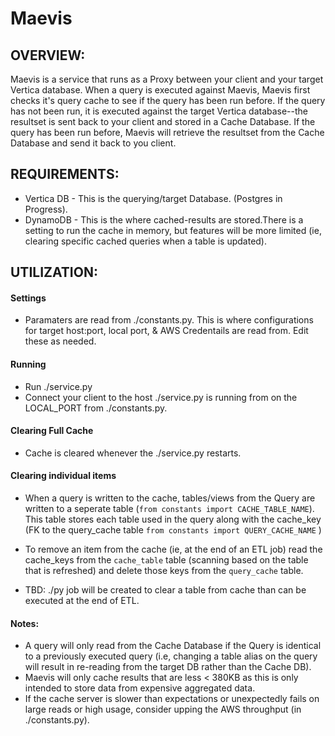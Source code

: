 # Maevis

## OVERVIEW:
  Maevis is a service that runs as a Proxy between your client and your target Vertica database. When a query is executed against Maevis, Maevis first checks it's query cache to see if the query has been run before. 
  If the query has not been run, it is executed against the target Vertica database--the resultset is sent back to your client and stored in a Cache Database.
  If the query has been run before, Maevis will retrieve the resultset from the Cache Database and send it back to you client.

## REQUIREMENTS:
* Vertica DB - This is the querying/target Database. (Postgres in Progress).
* DynamoDB - This is the where cached-results are stored.There is a setting to run the cache in memory, but features will be more limited (ie, clearing specific cached queries when a table is updated).


## UTILIZATION:

#### Settings
* Paramaters are read from ./constants.py. This is where configurations for target host:port, local port, & AWS Credentails are read from. Edit these as needed.

#### Running
* Run ./service.py
* Connect your client to the host ./service.py is running from on the LOCAL_PORT from ./constants.py.

#### Clearing Full Cache
* Cache is cleared whenever the ./service.py restarts.

#### Clearing individual items
* When a query is written to the cache, tables/views from the Query are written to a seperate table (`from constants import CACHE_TABLE_NAME`). This table stores each table used in the query along with the cache_key (FK to the query_cache table `from constants import QUERY_CACHE_NAME` )

* To remove an item from the cache (ie, at the end of an ETL job) read the cache_keys from the `cache_table` table (scanning based on the table that is refreshed) and delete those keys from the `query_cache` table. 

* TBD: ./py job will be created to clear a table from cache than can be executed at the end of ETL.

#### Notes:
* A query will only read from the Cache Database if the Query is identical to a previously executed query (i.e, changing a table alias on the query will result in re-reading from the target DB rather than the Cache DB).
* Maevis will only cache results that are less < 380KB as this is only intended to store data from expensive aggregated data.
* If the cache server is slower than expectations or unexpectedly fails on large reads or high usage, consider upping the AWS throughput (in ./constants.py).

